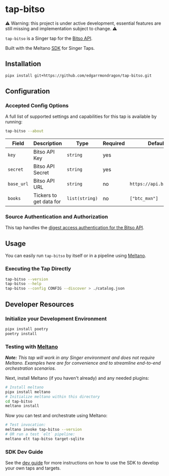 # tap-bitso

⚠️ Warning: this project is under active development, essential features are still missing and implementation subject to change. ⚠️

`tap-bitso` is a Singer tap for the [Bitso API](https://bitso.com/api_info).

Built with the Meltano [SDK](https://gitlab.com/meltano/sdk) for Singer Taps.

## Installation

```bash
pipx install git+https://github.com/edgarrmondragon/tap-bitso.git
```

## Configuration

### Accepted Config Options

A full list of supported settings and capabilities for this
tap is available by running:

```bash
tap-bitso --about
```

| Field      | Description             | Type           | Required | Default                 |
|------------|-------------------------|----------------|----------|-------------------------|
| `key`      | Bitso API Key           | `string`       | yes      |                         |
| `secret`   | Bitso API Secret        | `string`       | yes      |                         |
| `base_url` | Bitso API URL           | `string`       | no       | `https://api.bitso.com` |
| `books`    | Tickers to get data for | `list(string)` | no       | `["btc_mxn"]`           |

### Source Authentication and Authorization

This tap handles the [digest access authentication for the Bitso API](https://bitso.com/api_info?python#generating-api-keys).

## Usage

You can easily run `tap-bitso` by itself or in a pipeline using [Meltano](www.meltano.com).

### Executing the Tap Directly

```bash
tap-bitso --version
tap-bitso --help
tap-bitso --config CONFIG --discover > ./catalog.json
```

## Developer Resources

### Initialize your Development Environment

```bash
pipx install poetry
poetry install
```

<!--
### Create and Run Tests

Create tests within the `tap_bitso/tests` subfolder and
  then run:

```bash
poetry run pytest
```

You can also test the `tap-bitso` CLI interface directly using `poetry run`:

```bash
poetry run tap-bitso --help
```
-->

### Testing with [Meltano](https://www.meltano.com)

_**Note:** This tap will work in any Singer environment and does not require Meltano.
Examples here are for convenience and to streamline end-to-end orchestration scenarios._

Next, install Meltano (if you haven't already) and any needed plugins:

```bash
# Install meltano
pipx install meltano
# Initialize meltano within this directory
cd tap-bitso
meltano install
```

Now you can test and orchestrate using Meltano:

```bash
# Test invocation:
meltano invoke tap-bitso --version
# OR run a test `elt` pipeline:
meltano elt tap-bitso target-sqlite
```

### SDK Dev Guide

See the [dev guide](https://sdk.meltano.com/en/latest/dev_guide.html) for more instructions on how to use the SDK to
develop your own taps and targets.
